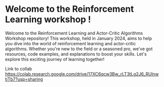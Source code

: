 # Welcome to the Reinforcement Learning workshop !

Welcome to the Reinforcement Learning and Actor-Critic Algorithms Workshop repository! This workshop, held in January 2024, aims to help you dive into the world of reinforcement learning and actor-critic algorithms. Whether you're new to the field or a seasoned pro, we've got resources, code examples, and explanations to boost your skills. Let's explore this exciting journey of learning together!

Link to collab https://colab.research.google.com/drive/17XC6qcw3Bw_rLT3tLg2J6_RUlnwtiTb7?usp=sharing
